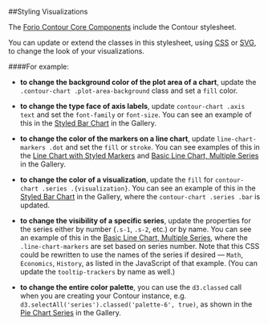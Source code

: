 ##Styling Visualizations

The [Forio Contour Core Components](get_contour.html) include the Contour stylesheet.

You can update or extend the classes in this stylesheet, using [CSS](http://en.wikipedia.org/wiki/Cascading_Style_Sheets) or [SVG](http://www.w3.org/TR/SVG11/styling.html), to change the look of your visualizations.


####For example:

* **to change the background color of the plot area of a chart**, update the `.contour-chart .plot-area-background` class and set a `fill` color.

* **to change the type face of axis labels**, update `contour-chart .axis text` and set the `font-family` or `font-size`. You can see an example of this in the [Styled Bar Chart](gallery.html#/chart/bar/bar-styled) in the Gallery.

* **to change the color of the markers on a line chart**, update `line-chart-markers .dot` and set the `fill` or `stroke`. You can see examples of this in the [Line Chart with Styled Markers](gallery.html#/chart/line/line-markers) and [Basic Line Chart, Multiple Series](gallery.html#/chart/line/line-multi-basic) in the Gallery.

* **to change the color of a visualization**, update the `fill` for `contour-chart .series .{visualization}`. You can see an example of this in the [Styled Bar Chart](gallery.html#/chart/bar/bar-styled) in the Gallery, where the `contour-chart .series .bar` is updated.

* **to change the visibility of a specific series**, update the properties for the series either by number (`.s-1`, `.s-2`, etc.) or by name. You can see an example of this in the [Basic Line Chart, Multiple Series](gallery.html#/chart/line/line-multi-basic), where the `.line-chart-markers` are set based on series number. Note that this CSS could be rewritten to use the names of the series if desired &mdash; `Math`, `Economics`, `History`, as listed in the JavaScript of that example. (You can update the `tooltip-trackers` by name as well.)

* **to change the entire color palette**, you can use the `d3.classed` call when you are creating your Contour instance, e.g. `d3.selectAll('series').classed('palette-6', true)`, as shown in the [Pie Chart Series](gallery.html#/chart/pie/pie-series) in the Gallery.


